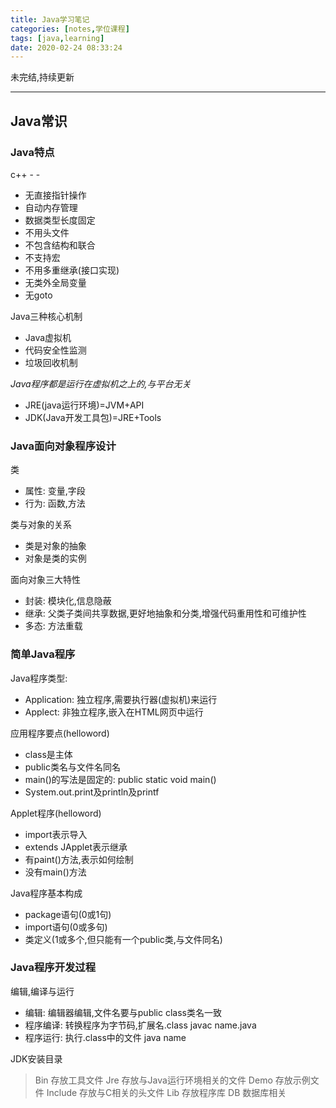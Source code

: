 ```yaml
---
title: Java学习笔记
categories: [notes,学位课程]
tags: [java,learning]
date: 2020-02-24 08:33:24
---
```


未完结,持续更新

---

## Java常识

### Java特点

c++ - -

* 无直接指针操作
* 自动内存管理
* 数据类型长度固定
* 不用头文件
* 不包含结构和联合
* 不支持宏
* 不用多重继承(接口实现)
* 无类外全局变量
* 无goto

Java三种核心机制

* Java虚拟机
* 代码安全性监测
* 垃圾回收机制

*Java程序都是运行在虚拟机之上的,与平台无关*

* JRE(java运行环境)=JVM+API
* JDK(Java开发工具包)=JRE+Tools

### Java面向对象程序设计

类

* 属性: 变量,字段
* 行为: 函数,方法

类与对象的关系

* 类是对象的抽象
* 对象是类的实例

面向对象三大特性

* 封装: 模块化,信息隐蔽
* 继承: 父类子类间共享数据,更好地抽象和分类,增强代码重用性和可维护性
* 多态: 方法重载

### 简单Java程序

Java程序类型:

* Application: 独立程序,需要执行器(虚拟机)来运行
* Applect: 非独立程序,嵌入在HTML网页中运行

应用程序要点(helloword)

* class是主体
* public类名与文件名同名
* main()的写法是固定的: public static void main()
* System.out.print及println及printf

Applet程序(helloword)

* import表示导入
* extends JApplet表示继承
* 有paint()方法,表示如何绘制
* 没有main()方法

Java程序基本构成

* package语句(0或1句)
* import语句(0或多句)
* 类定义(1或多个,但只能有一个public类,与文件同名)

### Java程序开发过程

编辑,编译与运行

* 编辑: 编辑器编辑,文件名要与public class类名一致
* 程序编译: 转换程序为字节码,扩展名.class  javac name.java
* 程序运行: 执行.class中的文件    java name

JDK安装目录

> Bin 存放工具文件
> Jre 存放与Java运行环境相关的文件
> Demo 存放示例文件
> Include 存放与C相关的头文件
> Lib 存放程序库
> DB 数据库相关















